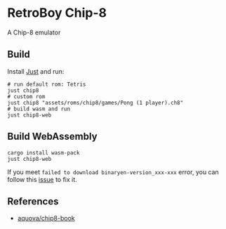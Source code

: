 # RetroBoy Chip-8

A Chip-8 emulator

## Build

Install [Just](https://github.com/casey/just?tab=readme-ov-file#installation) and run:

```shell
# run default rom: Tetris
just chip8
# custom rom
just chip8 "assets/roms/chip8/games/Pong (1 player).ch8"
# build wasm and run
just chip8-web
```

## Build WebAssembly

```shell
cargo install wasm-pack
just chip8-web
```

If you meet `failed to download binaryen-version_xxx-xxx` error, you can follow this [issue](https://github.com/rustwasm/wasm-pack/issues/864#issuecomment-1878525823) to fix it. 

## References

- [aquova/chip8-book](https://github.com/aquova/chip8-book)
